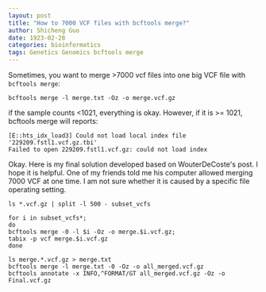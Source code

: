 ```yaml
---
layout: post
title: "How to 7000 VCF files with bcftools merge?"
author: Shicheng Guo
date: 1923-02-28
categories: bioinformatics
tags: Genetics Genomics bcftools merge  
---
```


Sometimes, you want to merge >7000 vcf files into one big VCF file with `bcftools merge`:
```
bcftools merge -l merge.txt -Oz -o merge.vcf.gz
```
if the sample counts <1021, everything is okay. However, if it is >= 1021, bcftools merge will reports:
```
[E::hts_idx_load3] Could not load local index file '229209.fstl1.vcf.gz.tbi'
Failed to open 229209.fstl1.vcf.gz: could not load index
```
Okay. Here is my final solution developed based on WouterDeCoste's post. I hope it is helpful. One of my friends told me his computer allowed merging 7000 VCF at one time. I am not sure whether it is caused by a specific file operating setting.
```
ls *.vcf.gz | split -l 500 - subset_vcfs

for i in subset_vcfs*; 
do 
bcftools merge -0 -l $i -Oz -o merge.$i.vcf.gz; 
tabix -p vcf merge.$i.vcf.gz
done

ls merge.*.vcf.gz > merge.txt
bcftools merge -l merge.txt -0 -Oz -o all_merged.vcf.gz
bcftools annotate -x INFO,^FORMAT/GT all_merged.vcf.gz -Oz -o Final.vcf.gz
```

